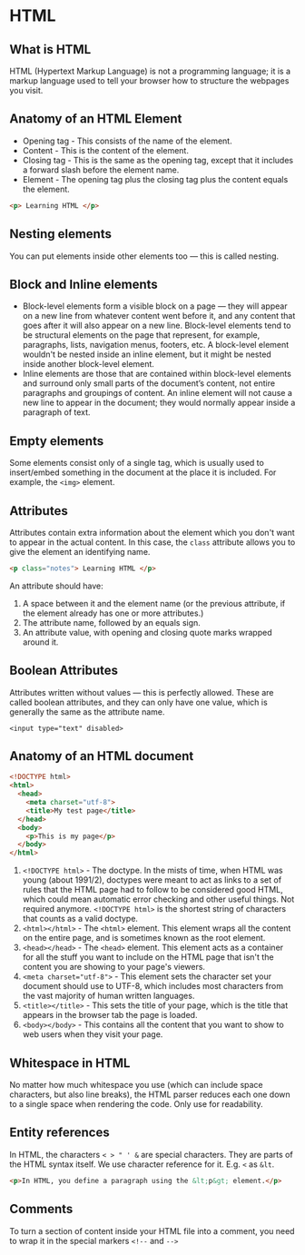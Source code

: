 # HTML

## What is HTML

HTML (Hypertext Markup Language) is not a programming language; it is a markup language used to tell your browser how to structure the webpages you visit.

## Anatomy of an HTML Element

* Opening tag - This consists of the name of the element.
* Content - This is the content of the element.
* Closing tag - This is the same as the opening tag, except that it includes a forward slash before the element name.
* Element - The opening tag plus the closing tag plus the content equals the element.

```html
<p> Learning HTML </p>
```

## Nesting elements

You can put elements inside other elements too — this is called nesting.

## Block and Inline elements

* Block-level elements form a visible block on a page — they will appear on a new line from whatever content went before it, and any content that goes after it will also appear on a new line. Block-level elements tend to be structural elements on the page that represent, for example, paragraphs, lists, navigation menus, footers, etc. A block-level element wouldn't be nested inside an inline element, but it might be nested inside another block-level element.
* Inline elements are those that are contained within block-level elements and surround only small parts of the document’s content, not entire paragraphs and groupings of content. An inline element will not cause a new line to appear in the document; they would normally appear inside a paragraph of text.

## Empty elements

Some elements consist only of a single tag, which is usually used to insert/embed something in the document at the place it is included. For example, the `<img>` element.

## Attributes

Attributes contain extra information about the element which you don't want to appear in the actual content. In this case, the `class` attribute allows you to give the element an identifying name.

```html
<p class="notes"> Learning HTML </p>
```

An attribute should have:

1. A space between it and the element name (or the previous attribute, if the element already has one or more attributes.)
2. The attribute name, followed by an equals sign.
3. An attribute value, with opening and closing quote marks wrapped around it.

## Boolean Attributes

Attributes written without values — this is perfectly allowed. These are called boolean attributes, and they can only have one value, which is generally the same as the attribute name.

`<input type="text" disabled>`

## Anatomy of an HTML document

```html
<!DOCTYPE html>
<html>
  <head>
    <meta charset="utf-8">
    <title>My test page</title>
  </head>
  <body>
    <p>This is my page</p>
  </body>
</html>
```

1. `<!DOCTYPE html>` - The doctype. In the mists of time, when HTML was young (about 1991/2), doctypes were meant to act as links to a set of rules that the HTML page had to follow to be considered good HTML, which could mean automatic error checking and other useful things. Not required anymore. `<!DOCTYPE html>` is the shortest string of characters that counts as a valid doctype.
2. `<html></html>` - The `<html>` element. This element wraps all the content on the entire page, and is sometimes known as the root element.
3. `<head></head>` - The `<head>` element. This element acts as a container for all the stuff you want to include on the HTML page that isn't the content you are showing to your page's viewers.
4. `<meta charset="utf-8">` - This element sets the character set your document should use to UTF-8, which includes most characters from the vast majority of human written languages.
5. `<title></title>` - This sets the title of your page, which is the title that appears in the browser tab the page is loaded.
6. `<body></body>` - This contains all the content that you want to show to web users when they visit your page.

## Whitespace in HTML

No matter how much whitespace you use (which can include space characters, but also line breaks), the HTML parser reduces each one down to a single space when rendering the code. Only use for readability.

## Entity references

In HTML, the characters `< > " ' &` are special characters. They are parts of the HTML syntax itself. We use character reference for it. E.g. `<` as `&lt`.

```html
<p>In HTML, you define a paragraph using the &lt;p&gt; element.</p>
```

## Comments

To turn a section of content inside your HTML file into a comment, you need to wrap it in the special markers `<!--` and `-->`



